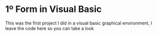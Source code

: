 # 1º Form in Visual Basic
This was the first project I did in a visual basic graphical environment, I leave the code here so you can take a look
